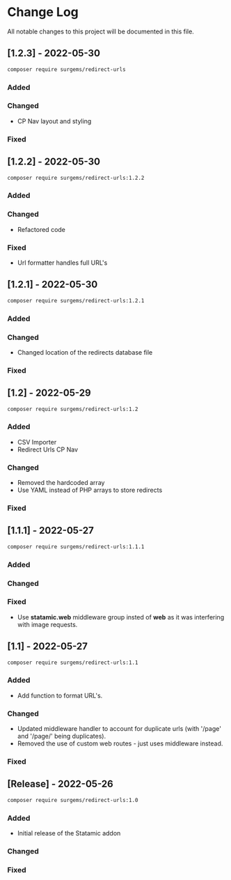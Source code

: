 # Change Log
All notable changes to this project will be documented in this file.

## [1.2.3] - 2022-05-30

``` bash
composer require surgems/redirect-urls
```
 
### Added
 
### Changed

- CP Nav layout and styling
 
### Fixed


## [1.2.2] - 2022-05-30

``` bash
composer require surgems/redirect-urls:1.2.2
```
 
### Added
 
### Changed

- Refactored code
 
### Fixed

- Url formatter handles full URL's


## [1.2.1] - 2022-05-30

``` bash
composer require surgems/redirect-urls:1.2.1
```
 
### Added
 
### Changed

- Changed location of the redirects database file
 
### Fixed


## [1.2] - 2022-05-29

``` bash
composer require surgems/redirect-urls:1.2
```
 
### Added

- CSV Importer
- Redirect Urls CP Nav
 
### Changed

- Removed the hardcoded array
- Use YAML instead of PHP arrays to store redirects
 
### Fixed


## [1.1.1] - 2022-05-27

``` bash
composer require surgems/redirect-urls:1.1.1
```
 
### Added
 
### Changed
 
### Fixed

- Use __statamic.web__ middleware group insted of __web__ as it was interfering with image requests.


## [1.1] - 2022-05-27

``` bash
composer require surgems/redirect-urls:1.1
```
 
### Added

- Add function to format URL's.
 
### Changed
  
- Updated middleware handler to account for duplicate urls (with '/page' and '/page/' being duplicates).
- Removed the use of custom web routes - just uses middleware instead.
 
### Fixed

 
## [Release] - 2022-05-26

``` bash
composer require surgems/redirect-urls:1.0
```
 
### Added
- Initial release of the Statamic addon
 
### Changed
 
### Fixed
